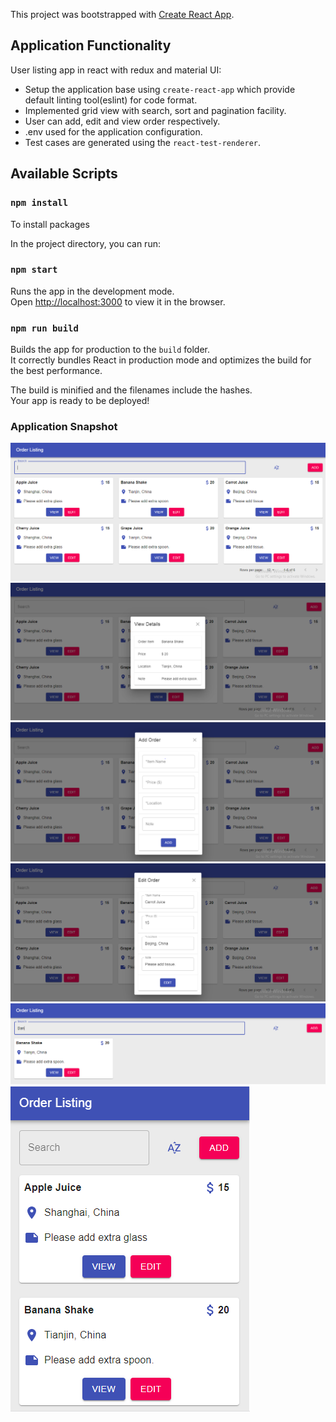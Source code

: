 This project was bootstrapped with [Create React App](https://github.com/facebook/create-react-app).

## Application Functionality

User listing app in react with redux and material UI:
- Setup the application base using `create-react-app` which provide default linting tool(eslint) for code format.
- Implemented grid view with search, sort and pagination facility.
- User can add, edit and view order respectively.
- .env used for the application configuration.
- Test cases are generated using the `react-test-renderer`.

## Available Scripts

### `npm install`

To install packages

In the project directory, you can run:

### `npm start`

Runs the app in the development mode.<br />
Open [http://localhost:3000](http://localhost:3000) to view it in the browser.

### `npm run build`

Builds the app for production to the `build` folder.<br />
It correctly bundles React in production mode and optimizes the build for the best performance.

The build is minified and the filenames include the hashes.<br />
Your app is ready to be deployed!

### Application Snapshot
![Application snapshot](screenshots/orders.PNG)
![Application snapshot](screenshots/view-order.PNG)
![Application snapshot](screenshots/add-order-modal.PNG)
![Application snapshot](screenshots/edit-order.PNG)
![Application snapshot](screenshots/search.PNG)
![Application snapshot](screenshots/mobile-view.PNG)
